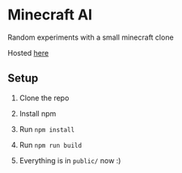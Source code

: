 # Minecraft AI

Random experiments with a small minecraft clone

Hosted [here](http://arunram.me/minecraft_ai/demo)

## Setup

1. Clone the repo

2. Install npm

3. Run `npm install`

4. Run `npm run build`

5. Everything is in `public/` now :)

